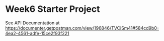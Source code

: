 # Week6 Starter Project

See API Documentation at https://documenter.getpostman.com/view/196846/TVCiSm41#584cd9b0-4ea2-4561-adfe-15ce2f93f221